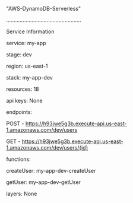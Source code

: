 "AWS-DynamoDB-Serverless" 

..................................................

Service Information

service: my-app

stage: dev

region: us-east-1

stack: my-app-dev

resources: 18

api keys:
  None
  
endpoints:
  
  POST - https://h93jwe5g3b.execute-api.us-east-1.amazonaws.com/dev/users
  
  GET - https://h93jwe5g3b.execute-api.us-east-1.amazonaws.com/dev/users/{id}
  
functions:

  createUser: my-app-dev-createUser
  
  getUser: my-app-dev-getUser
  
  
layers:
  None
